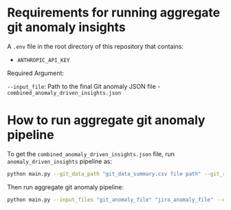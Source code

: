 # Requirements for running aggregate git anomaly insights

A `.env` file in the root directory of this repository that contains:
- `ANTHROPIC_API_KEY`

Required Argument:

`--input_file`: Path to the final Git anomaly JSON file - `combined_anomaly_driven_insights.json`


# How to run aggregate git anomaly pipeline

To get the `combined_anomaly_driven_insights.json` file, run `anomaly_driven_insights` pipeline as:

```bash
python main.py --git_data_path "git_data_summary.csv file path" --git_repo_path "Folder containing repositories"
```
Then run aggregate git anomaly pipeline:

```bash
python main.py --input_files "git_anomaly_file" "jira_anomaly_file" --output_folder "output_folder_path(Optional)" --logging_file "Optional"
```
